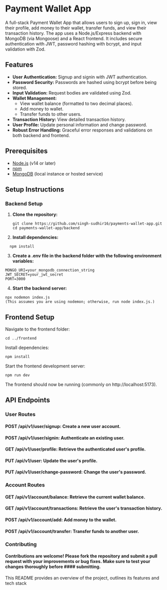 # Payment Wallet App

A full-stack Payment Wallet App that allows users to sign up, sign in, view their profile, add money to their wallet, transfer funds, and view their transaction history. The app uses a Node.js/Express backend with MongoDB (via Mongoose) and a React frontend. It includes secure authentication with JWT, password hashing with bcrypt, and input validation with Zod.

## Features

- **User Authentication:** Signup and signin with JWT authentication.
- **Password Security:** Passwords are hashed using bcrypt before being stored.
- **Input Validation:** Request bodies are validated using Zod.
- **Wallet Management:** 
  - View wallet balance (formatted to two decimal places).
  - Add money to wallet.
  - Transfer funds to other users.
- **Transaction History:** View detailed transaction history.
- **User Profile:** Update personal information and change password.
- **Robust Error Handling:** Graceful error responses and validations on both backend and frontend.

## Prerequisites

- [Node.js](https://nodejs.org/) (v14 or later)
- [npm](https://www.npmjs.com/)
- [MongoDB](https://www.mongodb.com/) (local instance or hosted service)

## Setup Instructions

### Backend Setup

1. **Clone the repository:**

   ```
   git clone https://github.com/singh-sudhir16/payments-wallet-app.git
   cd payments-wallet-app/backend
   ```
2. **Install dependencies:**
  ```
    npm install
  ```
3. **Create a .env file in the backend folder with the following environment variables:**
```
MONGO_URI=your_mongodb_connection_string
JWT_SECRET=your_jwt_secret
PORT=3000
```
4. **Start the backend server:**
```
npx nodemon index.js
(This assumes you are using nodemon; otherwise, run node index.js.)
```
## Frontend Setup
Navigate to the frontend folder:
```
cd ../frontend
```
Install dependencies:
```
npm install
```
Start the frontend development server:
```
npm run dev
```
The frontend should now be running (commonly on http://localhost:5173).
## API Endpoints
### User Routes
#### POST /api/v1/user/signup: Create a new user account.
#### POST /api/v1/user/signin: Authenticate an existing user.
#### GET /api/v1/user/profile: Retrieve the authenticated user's profile.
#### PUT /api/v1/user: Update the user's profile.
#### PUT /api/v1/user/change-password: Change the user's password.
### Account Routes
#### GET /api/v1/account/balance: Retrieve the current wallet balance.
#### GET /api/v1/account/transactions: Retrieve the user's transaction history.
#### POST /api/v1/account/add: Add money to the wallet.
#### POST /api/v1/account/transfer: Transfer funds to another user.

### Contributing
#### Contributions are welcome! Please fork the repository and submit a pull request with your improvements or bug fixes. Make sure to test your changes thoroughly before #### submitting.

This README provides an overview of the project, outlines its features and tech stack
